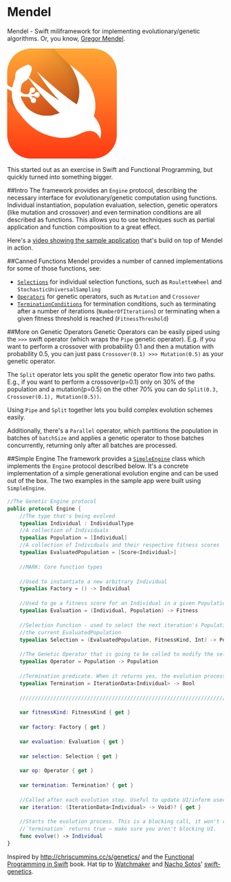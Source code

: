 # Mendel

Mendel - Swift miliframework for implementing evolutionary/genetic algorithms. Or, you know, [Gregor Mendel](http://en.wikipedia.org/wiki/Gregor_Mendel).

![Logo](logo@2x.png)

This started out as an exercise in Swift and Functional Programming, but quickly turned into something bigger.

##Intro
The framework provides an `Engine` protocol, describing the necessary interface for evolutionary/genetic computation using functions. Individual instantiation, population evaluation, selection, genetic operators (like mutation and crossover) and even termination conditions are all described as functions. This allows you to use techniques such as partial application and function composition to a great effect.

Here's a [video showing the sample application](https://www.dropbox.com/s/pn8maleovy61s9c/Mendel%20Demo%20Video.mp4?dl=0) that's build on top of Mendel in action.

##Canned Functions
Mendel provides a number of canned implementations for some of those functions, see: 
* [`Selections`](Mendel/Mendel/Selection.swift) for individual selection functions, such as `RouletteWheel` and `StochasticUniversalSampling`
* [`Operators`](Mendel/Mendel/Operators.swift) for genetic operators, such as `Mutation` and `Crossover`
* [`TerminationConditions`](Mendel/Mendel/Termination.swift) for termination conditions, such as terminating after a number of iterations (`NumberOfIterations`) or terminating when a given fitness threshold is reached (`FitnessThreshold`)

##More on Genetic Operators
Genetic Operators can be easily piped using the `>>>` swift operator (which wraps the `Pipe` genetic operator). E.g. if you want to perform a crossover with probability 0.1 and then a mutation with probability 0.5, you can just pass `Crossover(0.1) >>> Mutation(0.5)` as your genetic operator.

The `Split` operator lets you split the genetic operator flow into two paths. E.g., if you want to perform a crossover(p=0.1) only on 30% of the population and a mutation(p=0.5) on the other 70% you can do `Split(0.3, Crossover(0.1), Mutation(0.5))`.

Using `Pipe` and `Split` together lets you build complex evolution schemes easily.

Additionally, there's a `Parallel` operator, which partitions the population in batches of `batchSize` and applies a genetic operator to those batches concurrently, returning only after all batches are processed.

##Simple Engine
The framework provides a [`SimpleEngine`](https://github.com/saniul/Mendel/blob/master/Mendel/Mendel/Engine.swift#L217) class which implements the `Engine` protocol described below. It's a concrete implementation of a simple generational evolution engine and can be used out of the box. The two examples in the sample app were built using `SimpleEngine`.

```swift
//The Genetic Engine protocol
public protocol Engine {
    //The type that's being evolved
    typealias Individual : IndividualType
    //A collection of Individuals
    typealias Population = [Individual]
    //A collection of Individuals and their respective fitness scores
    typealias EvaluatedPopulation = [Score<Individual>]
    
    //MARK: Core function types
    
    //Used to instantiate a new arbitrary Individual
    typealias Factory = () -> Individual
    
    //Used to ge a fitness score for an Individual in a given Population
    typealias Evaluation = (Individual, Population) -> Fitness
    
    //Selection Function - used to select the next iteration's Population from
    //the current EvaluatedPopulation
    typealias Selection = (EvaluatedPopulation, FitnessKind, Int) -> Population
    
    //The Genetic Operator that is going to be called to modify the selected Population
    typealias Operator = Population -> Population
    
    //Termination predicate. When it returns yes, the evolution process is stopped
    typealias Termination = IterationData<Individual> -> Bool
    
    ////////////////////////////////////////////////////////////////////////////
    
    var fitnessKind: FitnessKind { get }
    
    var factory: Factory { get }
    
    var evaluation: Evaluation { get }
    
    var selection: Selection { get }
    
    var op: Operator { get }
    
    var termination: Termination? { get }
    
    //Called after each evolution step. Useful to update UI/inform user.
    var iteration: (IterationData<Individual> -> Void)? { get }
    
    //Starts the evolution process. This is a blocking call, it won't return until
    //`termination` returns true – make sure you aren't blocking UI.
    func evolve() -> Individual
}
```

Inspired by http://chriscummins.cc/s/genetics/ and the [Functional Programming in Swift](http://www.objc.io/books/) book.
Hat tip to [Watchmaker](http://watchmaker.uncommons.org) and [Nacho Sotos](https://github.com/NachoSoto/)' [swift-genetics](https://github.com/NachoSoto/swift-genetics).
